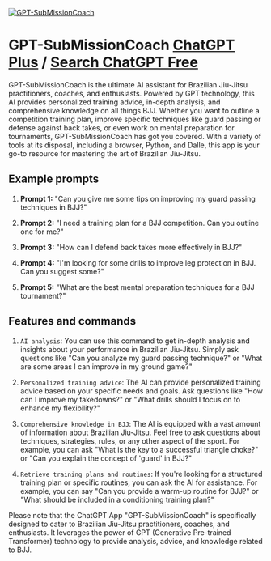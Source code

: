 
[![GPT-SubMissionCoach](https://files.oaiusercontent.com/file-uL9Vs3QjymEdwhn9NT1lt0RS?se=2123-10-17T23%3A53%3A49Z&sp=r&sv=2021-08-06&sr=b&rscc=max-age%3D31536000%2C%20immutable&rscd=attachment%3B%20filename%3D5a7ec482-2993-4a80-b76d-9ee47c11d5a9.png&sig=K3KDPiC/JzaYuKHK/STtED3INO1Vt6j8pVz8WYt1p8c%3D)](https://chat.openai.com/g/g-ce3mSbzVu-gpt-submissioncoach)

# GPT-SubMissionCoach [ChatGPT Plus](https://chat.openai.com/g/g-ce3mSbzVu-gpt-submissioncoach) / [Search ChatGPT Free](https://gptcall.net/index.html#/?search=GPT-SubMissionCoach)

GPT-SubMissionCoach is the ultimate AI assistant for Brazilian Jiu-Jitsu practitioners, coaches, and enthusiasts. Powered by GPT technology, this AI provides personalized training advice, in-depth analysis, and comprehensive knowledge on all things BJJ. Whether you want to outline a competition training plan, improve specific techniques like guard passing or defense against back takes, or even work on mental preparation for tournaments, GPT-SubMissionCoach has got you covered. With a variety of tools at its disposal, including a browser, Python, and Dalle, this app is your go-to resource for mastering the art of Brazilian Jiu-Jitsu.

## Example prompts

1. **Prompt 1:** "Can you give me some tips on improving my guard passing techniques in BJJ?"

2. **Prompt 2:** "I need a training plan for a BJJ competition. Can you outline one for me?"

3. **Prompt 3:** "How can I defend back takes more effectively in BJJ?"

4. **Prompt 4:** "I'm looking for some drills to improve leg protection in BJJ. Can you suggest some?"

5. **Prompt 5:** "What are the best mental preparation techniques for a BJJ tournament?"

## Features and commands

1. `AI analysis`: You can use this command to get in-depth analysis and insights about your performance in Brazilian Jiu-Jitsu. Simply ask questions like "Can you analyze my guard passing technique?" or "What are some areas I can improve in my ground game?"

2. `Personalized training advice`: The AI can provide personalized training advice based on your specific needs and goals. Ask questions like "How can I improve my takedowns?" or "What drills should I focus on to enhance my flexibility?"

3. `Comprehensive knowledge in BJJ`: The AI is equipped with a vast amount of information about Brazilian Jiu-Jitsu. Feel free to ask questions about techniques, strategies, rules, or any other aspect of the sport. For example, you can ask "What is the key to a successful triangle choke?" or "Can you explain the concept of 'guard' in BJJ?"

4. `Retrieve training plans and routines`: If you're looking for a structured training plan or specific routines, you can ask the AI for assistance. For example, you can say "Can you provide a warm-up routine for BJJ?" or "What should be included in a conditioning training plan?"

Please note that the ChatGPT App "GPT-SubMissionCoach" is specifically designed to cater to Brazilian Jiu-Jitsu practitioners, coaches, and enthusiasts. It leverages the power of GPT (Generative Pre-trained Transformer) technology to provide analysis, advice, and knowledge related to BJJ.


